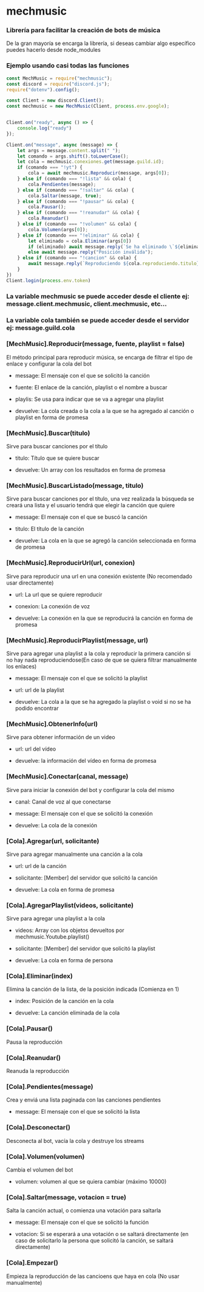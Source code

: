 # mechmusic
### Librería para facilitar la creación de bots de música

De la gran mayoría se encarga la librería, si deseas cambiar algo específico puedes hacerlo desde node_modules


### Ejemplo usando casi todas las funciones
```js
const MechMusic = require("mechmusic");
const discord = require("discord.js");
require("dotenv").config();

const Client = new discord.Client();
const mechmusic = new MechMusic(Client, process.env.google);


Client.on("ready", async () => {
    console.log("ready")
});

Client.on("message", async (message) => {
    let args = message.content.split(" ");
    let comando = args.shift().toLowerCase();
    let cola = mechmusic.conexiones.get(message.guild.id);
    if (comando === "!yt") {
        cola = await mechmusic.Reproducir(message, args[0]);
    } else if (comando === "!lista" && cola) {
        cola.Pendientes(message);
    } else if (comando === "!saltar" && cola) {
        cola.Saltar(message, true);
    } else if (comando === "!pausar" && cola) {
        cola.Pausar();
    } else if (comando === "!reanudar" && cola) {
        cola.Reanudar()
    } else if (comando === "!volumen" && cola) {
        cola.Volumen(args[0]);
    } else if (comando === "!eliminar" && cola) {
        let eliminado = cola.Eliminar(args[0])
        if (eliminado) await message.reply(`Se ha eliminado \`${eliminado.titulo}\` de la cola`);
        else await message.reply("Posición inválida");
    } else if (comando === "!cancion" && cola) {
        await message.reply(`Reproduciendo ${cola.reproduciendo.titulo}`);
    }
})
Client.login(process.env.token)
```

### La variable mechmusic se puede acceder desde el cliente ej: message.client.mechmusic, client.mechmusic, etc...

### La variable cola también se puede acceder desde el servidor ej: message.guild.cola


### [MechMusic].Reproducir(message, fuente, playlist = false)
El método principal para reproducir música, se encarga de filtrar el tipo de enlace y configurar la cola del bot

-   message: El mensaje con el que se solicitó la canción
-   fuente: El enlace de la canción, playlist o el nombre a buscar
-   playlis: Se usa para indicar que se va a agregar una playlist

-   devuelve: La cola creada o la cola a la que se ha agregado al canción o playlist en forma de promesa


### [MechMusic].Buscar(titulo)
Sirve para buscar canciones por el título
-   titulo: Título que se quiere buscar

-   devuelve: Un array con los resultados en forma de promesa


### [MechMusic].BuscarListado(message, titulo)
Sirve para buscar canciones por el título, una vez realizada la búsqueda se creará una lista y el usuario tendrá que elegir la canción que quiere

-   message: El mensaje con el que se buscó la canción
-   titulo: El título de la canción

-   devuelve: La cola en la que se agregó la canción seleccionada en forma de promesa


### [MechMusic].ReproducirUrl(url, conexion) 
Sirve para reproducir una url en una conexión existente (No recomendado usar directamente)

-   url: La url que se quiere reproducir
-   conexion: La conexión de voz

- devuelve: La conexión en la que se reproducirá la canción en forma de promesa


### [MechMusic].ReproducirPlaylist(message, url)
Sirve para agregar una playlist a la cola y reproducir la primera canción si no hay nada reproduciendose(En caso de que se quiera filtrar manualmente los enlaces)

-   message: El mensaje con el que se solicitó la playlist
-   url: url de la playlist

-   devuelve: La cola a la que se ha agregado la playlist o void si no se ha podido encontrar


### [MechMusic].ObtenerInfo(url)
Sirve para obtener información de un video

-   url: url del vídeo

-   devuelve: la información del vídeo en forma de promesa

### [MechMusic].Conectar(canal, message)
Sirve para iniciar la conexión del bot y configurar la cola del mismo

-   canal: Canal de voz al que conectarse
-   message: El mensaje con el que se solicitó la conexión

-   devuelve: La cola de la conexión


### [Cola].Agregar(url, solicitante)
Sirve para agregar manualmente una canción a la cola

-   url: url de la canción
-   solicitante: [Member] del servidor que solicitó la canción

-   devuelve: La cola en forma de promesa

### [Cola].AgregarPlaylist(videos, solicitante)
Sirve para agregar una playlist a la cola

-   videos: Array con los objetos devueltos por mechmusic.Youtube.playlist()
-   solicitante: [Member] del servidor que solicitó la playlist

-   devuelve: La cola en forma de persona

### [Cola].Eliminar(index)
Elimina la canción de la lista, de la posición indicada (Comienza en 1)

-   index: Posición de la canción en la cola

-   devuelve: La canción eliminada de la cola

### [Cola].Pausar()
Pausa la reproducción

### [Cola].Reanudar()
Reanuda la reproducción

### [Cola].Pendientes(message)
Crea y enviá una lista paginada con las canciones pendientes

-   message: El mensaje con el que se solicitó la lista

### [Cola].Desconectar()
Desconecta al bot, vacía la cola y destruye los streams

### [Cola].Volumen(volumen)
Cambia el volumen del bot

-   volumen: volumen al que se quiera cambiar (máximo 10000)

### [Cola].Saltar(message, votacion = true)
Salta la canción actual, o comienza una votación para saltarla

-   message: El mensaje con el que se solicitó la función

-   votacion: Si se esperará a una votación o se saltará directamente (en caso de solicitarlo la persona que solicitó la canción, se saltará directamente)

### [Cola].Empezar()
Empieza la reproducción de las cancioens que haya en cola (No usar manualmente)